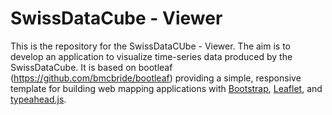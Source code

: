 # SwissDataCube - Viewer
This is the repository for the SwissDataCUbe - Viewer.
The aim is to develop an application to visualize time-series data produced by the SwissDataCube.
It is based on bootleaf (https://github.com/bmcbride/bootleaf) providing a simple, responsive template for building web mapping applications with [Bootstrap](http://getbootstrap.com/), [Leaflet](http://leafletjs.com/), and [typeahead.js](http://twitter.github.io/typeahead.js/).

